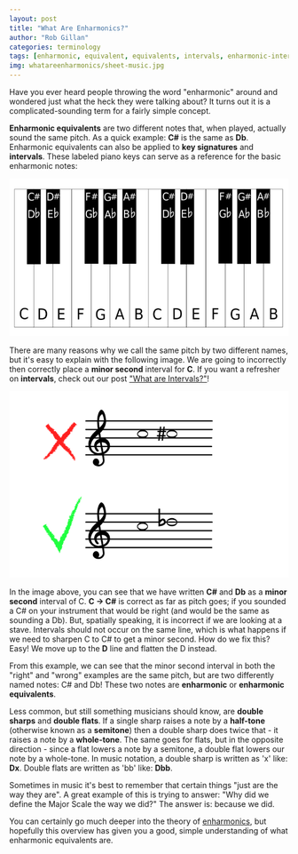 ```yaml
---
layout: post
title: "What Are Enharmonics?"
author: "Rob Gillan"
categories: terminology
tags: [enharmonic, equivalent, equivalents, intervals, enharmonic-intervals, enharmonic-equivalents, learning, terminology, instruments, instrument]
img: whatareenharmonics/sheet-music.jpg
---
```

Have you ever heard people throwing the word "enharmonic" around and wondered just what the heck they were talking about? It turns out it is a complicated-sounding term for a fairly simple concept.

**Enharmonic equivalents** are two different notes that, when played, actually sound the same pitch. As a quick example: **C#** is the same as **Db**. Enharmonic equivalents can also be applied to **key signatures** and **intervals**. These labeled piano keys can serve as a reference for the basic enharmonic notes:

![Labeled Piano](/assets/img/labeled-piano.png)

There are many reasons why we call the same pitch by two different names, but it's easy to explain with the following image. We are going to incorrectly then correctly place a **minor second** interval for **C**. If you want a refresher on **intervals**, check out our post ["What are Intervals?"]!

![Enharmonic Equivalents](/assets/img/whatareintervals/enharmonic-intervals.png)

In the image above, you can see that we have written **C#** and **Db** as a **minor second** interval of C. **C -> C#** is correct as far as pitch goes; if you sounded a C# on your instrument that would be right (and would be the same as sounding a Db). But, spatially speaking, it is incorrect if we are looking at a stave. Intervals should not occur on the same line, which is what happens if we need to sharpen C to C# to get a minor second. How do we fix this? Easy! We move up to the **D** line and flatten the D instead.

From this example, we can see that the minor second interval in both the "right" and "wrong" examples are the same pitch, but are two differently named notes: C# and Db! These two notes are **enharmonic** or **enharmonic equivalents**.

Less common, but still something musicians should know, are **double sharps** and **double flats**. If a single sharp raises a note by a **half-tone** (otherwise known as a **semitone**) then a double sharp does twice that - it raises a note by a **whole-tone**. The same goes for flats, but in the opposite direction - since a flat lowers a note by a semitone, a double flat lowers our note by a whole-tone. In music notation, a double sharp is written as 'x' like: **Dx**. Double flats are written as 'bb' like: **Dbb**.

Sometimes in music it's best to remember that certain things "just are the way they are". A great example of this is trying to answer: "Why did we define the Major Scale the way we did?" The answer is: because we did.

You can certainly go much deeper into the theory of [enharmonics], but hopefully this overview has given you a good, simple understanding of what enharmonic equivalents are.

["What are Intervals?"]: /terminology/WhatAreIntervals/ "What are Intervals?"
[enharmonics]: https://en.wikipedia.org/wiki/Enharmonic "Wikipedia: Enharmonics"
